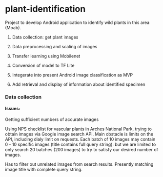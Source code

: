 # plant-identification

Project to develop Android application to identify wild plants in this area (Moab).

1) Data collection: get plant images

2) Data preprocessing and scaling of images

3) Transfer learning using Mobilenet 

4) Conversion of model to TF Lite

5) Integerate into present Android image classification as MVP

6) Add retrieval and display of information about identified specimen

### Data collection

#### Issues:

Getting sufficient numbers of accurate images

Using NPS checklist for vascular plants in Arches National Park, trying to obtain images via Google image search API.
Main obstacle is limits on the API, including dialy limit on requests. Each batch of 10 images may contain 0 - 10 specific
images (title contains full query string): but we are limited to only search 20 batches (200 images) to try to satisfy
our desired number of images.

Has to filter out unrelated images from search results. Presently matching image title with complete query string. 

